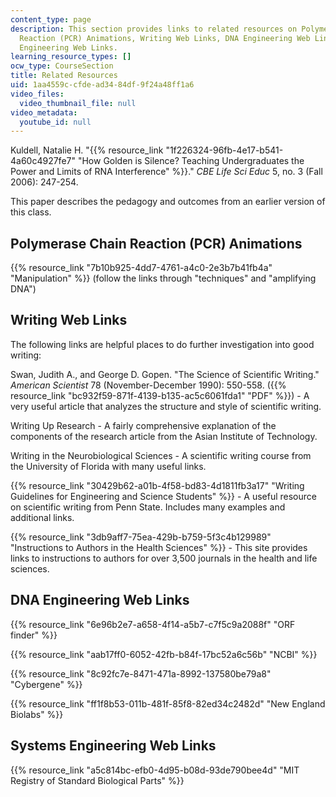 ```yaml
---
content_type: page
description: This section provides links to related resources on Polymerase Chain
  Reaction (PCR) Animations, Writing Web Links, DNA Engineering Web Links, and Systems
  Engineering Web Links.
learning_resource_types: []
ocw_type: CourseSection
title: Related Resources
uid: 1aa4559c-cfde-ad34-84df-9f24a48ff1a6
video_files:
  video_thumbnail_file: null
video_metadata:
  youtube_id: null
---
```


Kuldell, Natalie H. "{{% resource_link "1f226324-96fb-4e17-b541-4a60c4927fe7" "How Golden is Silence? Teaching Undergraduates the Power and Limits of RNA Interference" %}}." _CBE Life Sci Educ_ 5, no. 3 (Fall 2006): 247-254.

This paper describes the pedagogy and outcomes from an earlier version of this class.

Polymerase Chain Reaction (PCR) Animations
------------------------------------------

{{% resource_link "7b10b925-4dd7-4761-a4c0-2e3b7b41fb4a" "Manipulation" %}} (follow the links through "techniques" and "amplifying DNA")

Writing Web Links
-----------------

The following links are helpful places to do further investigation into good writing:

Swan, Judith A., and George D. Gopen. "The Science of Scientific Writing." _American Scientist_ 78 (November-December 1990): 550-558. ({{% resource_link "bc932f59-871f-4139-b135-ac5c6061fda1" "PDF" %}}) - A very useful article that analyzes the structure and style of scientific writing.

Writing Up Research - A fairly comprehensive explanation of the components of the research article from the Asian Institute of Technology.

Writing in the Neurobiological Sciences - A scientific writing course from the University of Florida with many useful links.

{{% resource_link "30429b62-a01b-4f58-bd83-4d1811fb3a17" "Writing Guidelines for Engineering and Science Students" %}} - A useful resource on scientific writing from Penn State. Includes many examples and additional links.

{{% resource_link "3db9aff7-75ea-429b-b759-5f3c4b129989" "Instructions to Authors in the Health Sciences" %}} - This site provides links to instructions to authors for over 3,500 journals in the health and life sciences.

DNA Engineering Web Links
-------------------------

{{% resource_link "6e96b2e7-a658-4f14-a5b7-c7f5c9a2088f" "ORF finder" %}}

{{% resource_link "aab17ff0-6052-42fb-b84f-17bc52a6c56b" "NCBI" %}}

{{% resource_link "8c92fc7e-8471-471a-8992-137580be79a8" "Cybergene" %}}

{{% resource_link "ff1f8b53-011b-481f-85f8-82ed34c2482d" "New England Biolabs" %}}

Systems Engineering Web Links
-----------------------------

{{% resource_link "a5c814bc-efb0-4d95-b08d-93de790bee4d" "MIT Registry of Standard Biological Parts" %}}